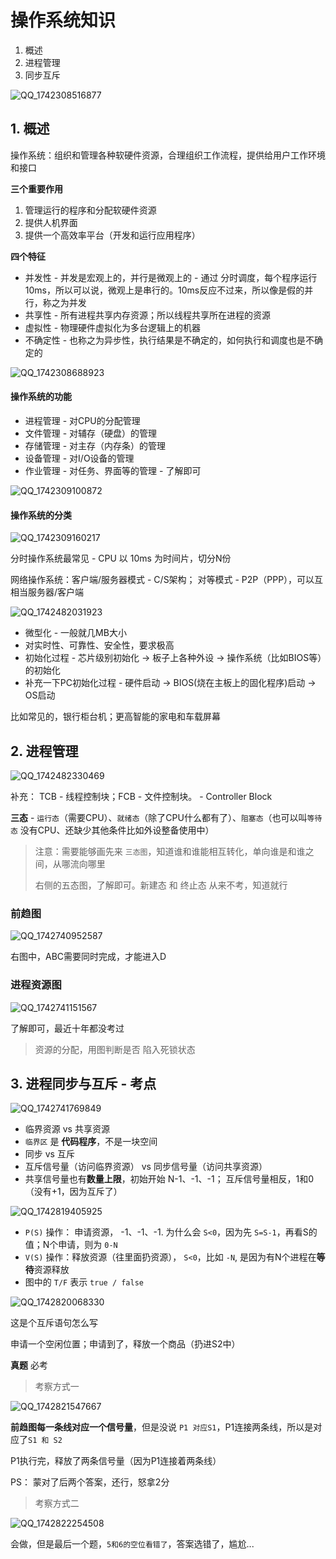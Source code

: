 # 操作系统知识

1. 概述
2. 进程管理
3. 同步互斥



![QQ_1742308516877](./assets/QQ_1742308516877.png)



## 1. 概述

操作系统：组织和管理各种软硬件资源，合理组织工作流程，提供给用户工作环境和接口

**三个重要作用**

1. 管理运行的程序和分配软硬件资源
2. 提供人机界面
3. 提供一个高效率平台（开发和运行应用程序）

**四个特征**

- 并发性 - 并发是宏观上的，并行是微观上的 - 通过 分时调度，每个程序运行10ms，所以可以说，微观上是串行的。10ms反应不过来，所以像是假的并行，称之为并发
- 共享性 - 所有进程共享内存资源；所以线程共享所在进程的资源
- 虚拟性 - 物理硬件虚拟化为多台逻辑上的机器
- 不确定性 - 也称之为异步性，执行结果是不确定的，如何执行和调度也是不确定的



![QQ_1742308688923](./assets/QQ_1742308688923.png)

#### 操作系统的功能

- 进程管理 - 对CPU的分配管理
- 文件管理 - 对辅存（硬盘）的管理
- 存储管理 - 对主存（内存条）的管理
- 设备管理 - 对I/O设备的管理
- 作业管理 - 对任务、界面等的管理 - 了解即可

![QQ_1742309100872](./assets/QQ_1742309100872.png)



#### 操作系统的分类

![QQ_1742309160217](./assets/QQ_1742309160217.png)

分时操作系统最常见 - CPU 以 10ms 为时间片，切分N份

网络操作系统：客户端/服务器模式 - C/S架构； 对等模式 - P2P（PPP），可以互相当服务器/客户端

![QQ_1742482031923](./assets/QQ_1742482031923.png)

- 微型化 - 一般就几MB大小
- 对实时性、可靠性、安全性，要求极高
- 初始化过程 - 芯片级别初始化 -> 板子上各种外设 -> 操作系统（比如BIOS等）的初始化
- 补充一下PC初始化过程 - 硬件启动 -> BIOS(烧在主板上的固化程序)启动 -> OS启动

比如常见的，银行柜台机；更高智能的家电和车载屏幕



## 2. 进程管理

![QQ_1742482330469](./assets/QQ_1742482330469.png)

补充： TCB - 线程控制块；FCB - 文件控制块。 - Controller Block

**三态** - `运行态`（需要CPU）、`就绪态`（除了CPU什么都有了）、`阻塞态`（也可以叫`等待态` 没有CPU、还缺少其他条件比如外设整备使用中）

>  注意：需要能够画先来 `三态图`，知道谁和谁能相互转化，单向谁是和谁之间，从哪流向哪里
>
> 右侧的五态图，了解即可。新建态 和 终止态 从来不考，知道就行

  

### 前趋图

![QQ_1742740952587](./assets/QQ_1742740952587.png)

右图中，ABC需要同时完成，才能进入D



### 进程资源图

![QQ_1742741151567](./assets/QQ_1742741151567.png)

了解即可，最近十年都没考过

> 资源的分配，用图判断是否 陷入死锁状态



## 3. 进程同步与互斥 - 考点

![QQ_1742741769849](./assets/QQ_1742741769849.png)

- 临界资源 vs 共享资源
- `临界区` 是 **代码程序**，不是一块空间
- 同步 vs 互斥
- 互斥信号量（访问临界资源） vs 同步信号量（访问共享资源）
- 共享信号量也有**数量上限**，初始开始 N-1、-1、-1； 互斥信号量相反，1和0（没有+1，因为互斥了）



![QQ_1742819405925](./assets/QQ_1742819405925.png)

- `P(S)` 操作： 申请资源， -1、-1、-1.  为什么会 `S<0`，因为先 `S=S-1`，再看S的值；N个申请，则为 `0-N` 
- `V(S)` 操作：释放资源（往里面扔资源）， `S<0`，比如 `-N`, 是因为有N个进程在**等待**资源释放
- 图中的 `T/F` 表示 `true / false`



![QQ_1742820068330](./assets/QQ_1742820068330.png) 

这是个互斥语句怎么写

申请一个空闲位置；申请到了，释放一个商品（扔进S2中）



**真题** 必考

>  考察方式一

![QQ_1742821547667](./assets/QQ_1742821547667.png)

**前趋图每一条线对应一个信号量**，但是没说 `P1 对应S1`，P1连接两条线，所以是对应了`S1 和 S2`

P1执行完，释放了两条信号量（因为P1连接着两条线）

PS： 蒙对了后两个答案，还行，怒拿2分



> 考察方式二

![QQ_1742822254508](./assets/QQ_1742822254508.png)

会做，但是最后一个题，`5和6的空位看错了`，答案选错了，尴尬...

